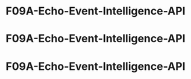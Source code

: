 # F09A-Echo-Event-Intelligence-API
# F09A-Echo-Event-Intelligence-API
# F09A-Echo-Event-Intelligence-API

